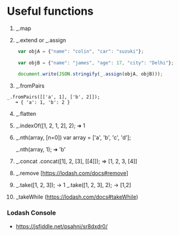 # Useful functions

1. _.map

2. _.extend or _.assign
```javascript
    var objA = {"name": "colin", "car": "suzuki"};
    
    var objB = {"name": "james", "age": 17, "city": "Delhi"};
    
    document.write(JSON.stringify(_.assign(objA, objB))); 
```
3. _.fromPairs
```javscript
_.fromPairs([['a', 1], ['b', 2]]);
   ➜ { 'a': 1, 'b': 2 }
```
4. _.flatten

5. _.indexOf([1, 2, 1, 2], 2);
   ➜ 1

6. _.nth(array, [n=0])
     var array = ['a', 'b', 'c', 'd'];

    _.nth(array, 1);
    ➜ 'b'

7. _.concat
   .concat([1], 2, [3], [[4]]);  => [1, 2, 3, [4]]

8. _.remove [https://lodash.com/docs#remove]


9. _.take([1, 2, 3]); -> 1
   _.take([1, 2, 3], 2); -> [1,2]

10. _takeWhile (https://lodash.com/docs#takeWhile)

### Lodash Console
* https://jsfiddle.net/psahni/sr8dxdr0/
